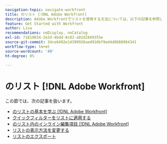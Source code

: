```yaml
---
navigation-topic: navigate-workfront
title: のリスト [!DNL Adobe Workfront]
description: Adobe Workfrontでリストを使用する方法については、以下の記事を参照してください。
feature: Get Started with Workfront
author: Lisa
recommendations: noDisplay, noCatalog
exl-id: 71819834-2e2d-4bdd-8c82-a01d2849355e
source-git-commit: 34ce6492e14399926aed910bf9ed4d8688904341
workflow-type: tm+mt
source-wordcount: '49'
ht-degree: 0%

---
```


# のリスト [!DNL Adobe Workfront]

この節では、次の記事を扱います。

* [のリストの基本を学ぶ [!DNL Adobe Workfront]](../../../workfront-basics/navigate-workfront/use-lists/view-items-in-a-list.md)
* [クイックフィルターをリストに適用する](../../../workfront-basics/navigate-workfront/use-lists/apply-quick-filter-list.md)
* [のリスト内のインライン編集項目 [!DNL Adobe Workfront]](../../../workfront-basics/navigate-workfront/use-lists/inline-edit-objects.md)
* [リストの表示方法を変更する](../../../workfront-basics/navigate-workfront/use-lists/modify-list-display.md)
* [リストのエクスポート](../../../workfront-basics/navigate-workfront/use-lists/export-lists.md)
